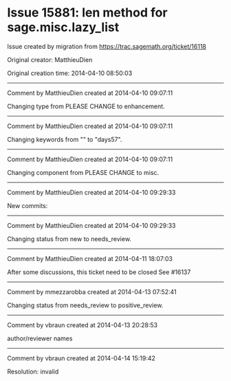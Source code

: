 # Issue 15881: __len__ method for sage.misc.lazy_list

Issue created by migration from https://trac.sagemath.org/ticket/16118

Original creator: MatthieuDien

Original creation time: 2014-04-10 08:50:03




---

Comment by MatthieuDien created at 2014-04-10 09:07:11

Changing type from PLEASE CHANGE to enhancement.


---

Comment by MatthieuDien created at 2014-04-10 09:07:11

Changing keywords from "" to "days57".


---

Comment by MatthieuDien created at 2014-04-10 09:07:11

Changing component from PLEASE CHANGE to misc.


---

Comment by MatthieuDien created at 2014-04-10 09:29:33

New commits:


---

Comment by MatthieuDien created at 2014-04-10 09:29:33

Changing status from new to needs_review.


---

Comment by MatthieuDien created at 2014-04-11 18:07:03

After some discussions, this ticket need to be closed
See #16137


---

Comment by mmezzarobba created at 2014-04-13 07:52:41

Changing status from needs_review to positive_review.


---

Comment by vbraun created at 2014-04-13 20:28:53

author/reviewer names


---

Comment by vbraun created at 2014-04-14 15:19:42

Resolution: invalid
